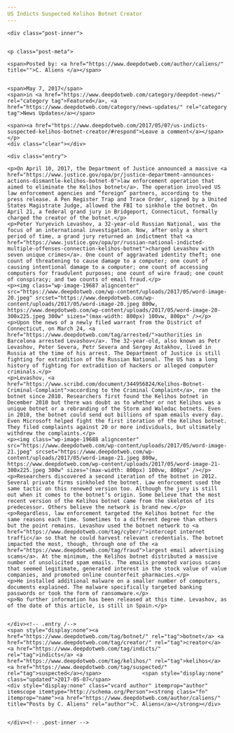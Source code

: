 ```yaml
---
US Indicts Suspected Kelihos Botnet Creator
---
```

<article class="post-listing post-19682 post type-post status-publish format-standard has-post-thumbnail hentry category-deepdot-news category-news-updates tag-botnet tag-creator tag-indicts tag-kelihos tag-suspected">
    
    <div class="post-inner">
    
    
    <p class="post-meta">
    
    <span>Posted by: <a href="https://www.deepdotweb.com/author/caliens/" title="">C. Aliens </a></span>
    
    
    <span>May 7, 2017</span>
    <span>in <a href="https://www.deepdotweb.com/category/deepdot-news/" rel="category tag">Featured</a>, <a href="https://www.deepdotweb.com/category/news-updates/" rel="category tag">News Updates</a></span>
    
    <span><a href="https://www.deepdotweb.com/2017/05/07/us-indicts-suspected-kelihos-botnet-creator/#respond">Leave a comment</a></span>
    </p>
    <div class="clear"></div>
    
    <div class="entry">
    
    <p>On April 10, 2017, the Department of Justice announced a massive <a href="https://www.justice.gov/opa/pr/justice-department-announces-actions-dismantle-kelihos-botnet-0">law enforcement operation that aimed to eliminate the Kelihos botnet</a>. The operation involved US law enforcement agencies and “foreign” partners, according to the press release. A Pen Register Trap and Trace Order, signed by a United States Magistrate Judge, allowed the FBI to sinkhole the botnet. On April 21, a federal grand jury in Bridgeport, Connecticut, formally charged the creator of the botnet.</p>
    <p>Peter Yuryevich Levashov, a 32-year-old Russian National, was the focus of an international investigation. Now, after only a short period of time, a grand jury returned an indictment that <a href="https://www.justice.gov/opa/pr/russian-national-indicted-multiple-offenses-connection-kelihos-botnet">charged Levashov with seven unique crimes</a>. One count of aggravated identity theft; one count of threatening to cause damage to a computer; one count of causing intentional damage to a computer; one count of accessing computers for fraudulent purposes; one count of wire fraud; one count of conspiracy; and two counts of email fraud.</p>
    <p><img class="wp-image-19687 aligncenter" src="https://www.deepdotweb.com/wp-content/uploads/2017/05/word-image-20.jpeg" srcset="https://www.deepdotweb.com/wp-content/uploads/2017/05/word-image-20.jpeg 800w, https://www.deepdotweb.com/wp-content/uploads/2017/05/word-image-20-300x225.jpeg 300w" sizes="(max-width: 800px) 100vw, 800px" /></p>
    <p>Upon the news of a newly filed warrant from the District of Connecticut, on March 24, <a href="https://www.deepdotweb.com/tag/arrested/">authorities in Barcelona arrested Levashov</a>. The 32-year-old, also known as Petr Levashov, Peter Severa, Petr Severa and Sergey Astakhov, lived in Russia at the time of his arrest. The Department of Justice is still fighting for extradition of the Russian National. The US has a long history of fighting for extradition of hackers or alleged computer criminals.</p>
    <p>Levashov, <a href="https://www.scribd.com/document/344956824/Kelihos-Botnet-Criminal-Complaint">according to the Criminal Complaint</a>, ran the botnet since 2010. Researchers first found the Kelihos botnet in December 2010 but there was doubt as to whether or not Kelihos was a unique botnet or a rebranding of the Storm and Waledac botnets. Even in 2010, the botnet could send out billions of spam emails every day. Even Microsoft helped fight the first iteration of the Kelihos botnet. They filed complaints against 20 or more individuals, but ultimately withdrew the complaints.</p>
    <p><img class="wp-image-19688 aligncenter" src="https://www.deepdotweb.com/wp-content/uploads/2017/05/word-image-21.jpeg" srcset="https://www.deepdotweb.com/wp-content/uploads/2017/05/word-image-21.jpeg 800w, https://www.deepdotweb.com/wp-content/uploads/2017/05/word-image-21-300x225.jpeg 300w" sizes="(max-width: 800px) 100vw, 800px" /></p>
    <p>Researchers discovered a second iteration of the botnet in 2012. Several private firms sinkholed the botnet. Law enforcement used the same tactic on this renewed version too. Although the jury is still out when it comes to the botnet’s origin. Some believe that the most recent version of the Kelihos botnet came from the skeleton of its predecessor. Others believe the network is brand new.</p>
    <p>Regardless, law enforcement targeted the Kelihos botnet for the same reasons each time. Sometimes to a different degree than others but the point remains. Levashov used the botnet network to <a href="https://www.deepdotweb.com/tag/cyber/">intercept internet traffic</a> so that he could harvest relevant credentials. The botnet impacted the most, though, through one of the <a href="https://www.deepdotweb.com/tag/fraud">largest email advertising scams</a>. At the minimum, the Kelihos botnet distributed a massive number of unsolicited spam emails. The emails promoted various scans that seemed legitimate, generated interest in the stock value of value companies, and promoted online counterfeit pharmacies.</p>
    <p>He installed additional malware on a smaller number of computers, documents explained. The malware specifically targeted banking passwords or took the form of ransomware.</p>
    <p>No further information has been released at this time. Levashov, as of the date of this article, is still in Spain.</p>
    
    
    </div><!-- .entry /-->
    <span style="display:none"><a href="https://www.deepdotweb.com/tag/botnet/" rel="tag">botnet</a> <a href="https://www.deepdotweb.com/tag/creator/" rel="tag">creator</a> <a href="https://www.deepdotweb.com/tag/indicts/" rel="tag">indicts</a> <a href="https://www.deepdotweb.com/tag/kelihos/" rel="tag">kelihos</a> <a href="https://www.deepdotweb.com/tag/suspected/" rel="tag">suspected</a></span>				<span style="display:none" class="updated">2017-05-07</span>
    <div style="display:none" class="vcard author" itemprop="author" itemscope itemtype="http://schema.org/Person"><strong class="fn" itemprop="name"><a href="https://www.deepdotweb.com/author/caliens/" title="Posts by C. Aliens" rel="author">C. Aliens</a></strong></div>
    
    
    </div><!-- .post-inner -->
</article><!-- .post-listing -->

